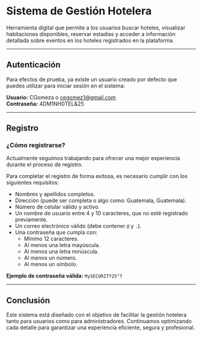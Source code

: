 # Sistema de Gestión Hotelera

Herramienta digital que permite a los usuarios buscar hoteles, visualizar habitaciones disponibles, reservar estadías y acceder a información detallada sobre eventos en los hoteles registrados en la plataforma.

---

## Autenticación

Para efectos de prueba, ya existe un usuario creado por defecto que puedes utilizar para iniciar sesión en el sistema:

**Usuario:** CGomeza o cegomez1@gmail.com  
**Contraseña:** 4DM1NH0TEL&25

---

## Registro

### ¿Cómo registrarse?

Actualmente seguimos trabajando para ofrecer una mejor experiencia durante el proceso de registro.  

Para completar el registro de forma exitosa, es necesario cumplir con los siguientes requisitos:

- Nombres y apellidos completos.
- Dirección (puede ser completa o algo como: Guatemala, Guatemala).
- Número de celular válido y activo.
- Un nombre de usuario entre 4 y 10 caracteres, que no esté registrado previamente.
- Un correo electrónico válido (debe contener `@` y `.`).
- Una contraseña que cumpla con:
  - Mínimo 12 caracteres.
  - Al menos una letra mayúscula.
  - Al menos una letra minúscula.
  - Al menos un número.
  - Al menos un símbolo.

**Ejemplo de contraseña válida:** `MySECURITY25^f`

---

## Conclusión

Este sistema está diseñado con el objetivo de facilitar la gestión hotelera tanto para usuarios como para administradores. Continuamos optimizando cada detalle para garantizar una experiencia eficiente, segura y profesional.
